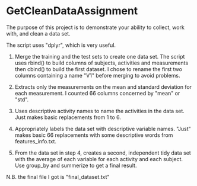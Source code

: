 # GetCleanDataAssignment
The purpose of this project is to demonstrate your ability to collect, work with, and clean a data set.

The script uses "dplyr", which is very useful.

1. Merge the training and the test sets to create one data set.
  The script uses rbind() to build columns of subjects, activities and measurements
  then cbind() to build the first dataset.
  I chose to rename the first two columns containing a name "V1" before merging to avoid problems.
  
2. Extracts only the measurements on the mean and standard deviation for each measurement.
  I counted 66 columns concerned by "mean" or "std".
  
3. Uses descriptive activity names to name the activities in the data set.
  Just makes basic replacements from 1 to 6.
  
4. Appropriately labels the data set with descriptive variable names.
  "Just" makes basic 66 replacements with some descriptive words from features_info.txt.
  
5. From the data set in step 4, creates a second, independent tidy data set with the average of each variable for each activity and each subject.
  Use group_by and summerize to get a final result.

N.B. the final file I got is "final_dataset.txt"